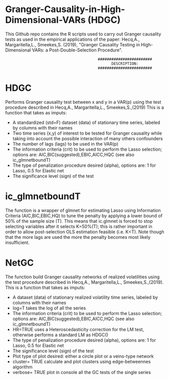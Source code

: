 # Granger-Causality-in-High-Dimensional-VARs (HDGC)

This Github repo contains the R scripts used to carry out Granger causality tests as used in the empirical applications of the paper: Hecq,A., Margaritella,L., Smeekes,S. (2019), "Granger Causality Testing in High-Dimensional VARs: a Post-Double-Selection Procedure".

                                             ########################
                                                   DESCRIPTION:
                                             ########################
# HDGC
Performs Granger causality test between x and y in a VAR(p) using the test procedure described in Hecq,A., Margaritella,L., Smeekes,S.,(2019)
This is a function that takes as imputs: 
- A standardized (std=F) dataset (data) of stationary time series, labeled by columns with their names
- Two time series (x,y) of interest to be tested for Granger causality while taking into account the possible interaction of many others confounders
- The number of lags (lags) to be used in the VAR(p)
- The information criteria (crit) to be used to perform the Lasso selection; options are: AIC,BIC(suggested),EBIC,AICC,HQC (see also ic_glmnetboundT)
- The type of penalization procedure desired (alpha), options are: 1 for Lasso, 0.5 for Elastic net
- The significance level (sign) of the test

# ic_glmnetboundT
The function is a wrapper of glmnet for estimating Lasso using Information Criteria (AIC,BIC,EBIC,HQ) to tune the penalty by applying a lower bound of 50% of the sample size (T). This means that ic.glmnet is forced to stop selecting variables after it selects K=50%(T); this is rather important in order to allow post-selection OLS estimation feasible (i.e. K<T). Note though that the more lags are used the more the penalty becomes most likely insufficient.

# NetGC
The function build Granger causality networks of realized volatilities using the test procedure described in Hecq,A.,
Margaritella,L., Smeekes,S.,(2019).
This is a function that takes as imputs: 
- A dataset (data) of stationary realized volatility time series, labeled by columns with their names
- log=T takes the log of all the series
- The information criteria (crit) to be used to perform the Lasso selection; options are: AIC,BIC(suggested),EBIC,AICC,HQC (see also ic_glmnetboundT)
- HR=TRUE uses a Heteroscedasticity correction for the LM test, otherwise performs a standard LM as HDGC()
- The type of penalization procedure desired (alpha), options are: 1 for Lasso, 0.5 for Elastic net
- The significance level (sign) of the test
- Plot type of plot desired: either a circle plot or a veins-type network
- cluster= TRUE calculate and plot clusters using edge-betweennes algorithm
- verbose= TRUE plot in console all the GC tests of the single series

